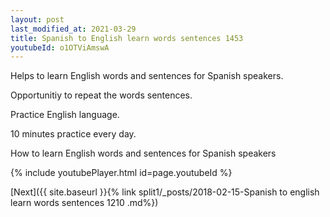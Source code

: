 ```yaml
---
layout: post
last_modified_at: 2021-03-29
title: Spanish to English learn words sentences 1453 
youtubeId: o1OTViAmswA
---
```

 
 
Helps to learn English words and sentences for Spanish speakers.

Opportunitiy to repeat the words sentences. 

Practice English language. 
 
10 minutes practice every day. 
 
How to learn English words and sentences for Spanish speakers 
 
{% include youtubePlayer.html id=page.youtubeId %}
 
 
[Next]({{ site.baseurl }}{% link  split1/_posts/2018-02-15-Spanish to english learn words sentences 1210 .md%})
 
